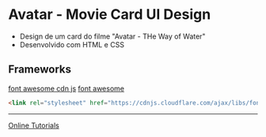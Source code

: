 # Avatar - Movie Card UI Design

- Design de um card do filme "Avatar - THe Way of Water"
- Desenvolvido com HTML e CSS

## Frameworks
[font awesome cdn js](https://cdnjs.com/libraries/font-awesome)
[font awesome](https://fontawesome.com/?utm_source=cdnjs&utm_medium=cdnjs_link&utm_campaign=cdnjs_library)

```html
<link rel="stylesheet" href="https://cdnjs.cloudflare.com/ajax/libs/font-awesome/6.2.1/css/all.min.css" integrity="sha512-MV7K8+y+gLIBoVD59lQIYicR65iaqukzvf/nwasF0nqhPay5w/9lJmVM2hMDcnK1OnMGCdVK+iQrJ7lzPJQd1w==" crossorigin="anonymous" referrerpolicy="no-referrer" />
```
---

[Online Tutorials](https://www.youtube.com/watch?v=sx0QXhcgplU&list=PLn-1oXF21q6IwN9F3qZF9-2yEpkAtjU9w&index=172)